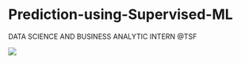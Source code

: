 # Prediction-using-Supervised-ML
DATA SCIENCE AND BUSINESS ANALYTIC INTERN @TSF

<img src=“https://github.com/NitishMahajan1711/ILI9341_t3_controls/blob/master/1.png”>

